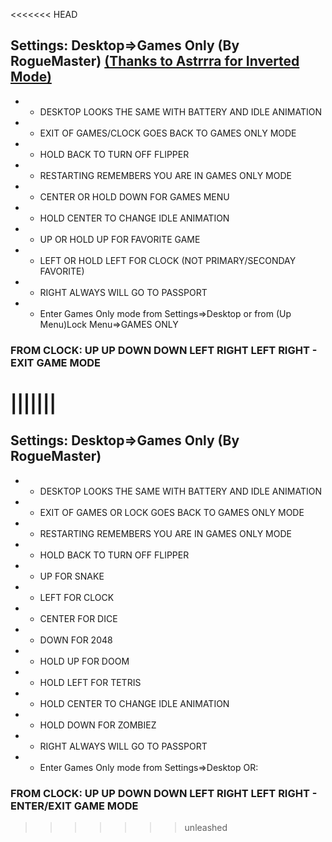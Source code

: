 <<<<<<< HEAD
## Settings: Desktop=>Games Only (By RogueMaster) [(Thanks to Astrrra for Inverted Mode)](https://github.com/wetox-team/flipperzero-firmware/commit/ce91582b7417c5d7a9d8416c17a102d3a5868238)
- - DESKTOP LOOKS THE SAME WITH BATTERY AND IDLE ANIMATION
- - EXIT OF GAMES/CLOCK GOES BACK TO GAMES ONLY MODE
- - HOLD BACK TO TURN OFF FLIPPER
- - RESTARTING REMEMBERS YOU ARE IN GAMES ONLY MODE
- - CENTER OR HOLD DOWN FOR GAMES MENU
- - HOLD CENTER TO CHANGE IDLE ANIMATION
- - UP OR HOLD UP FOR FAVORITE GAME
- - LEFT OR HOLD LEFT FOR CLOCK (NOT PRIMARY/SECONDAY FAVORITE)
- - RIGHT ALWAYS WILL GO TO PASSPORT
- - Enter Games Only mode from Settings=>Desktop or from (Up Menu)Lock Menu=>GAMES ONLY 
### FROM CLOCK: UP UP DOWN DOWN LEFT RIGHT LEFT RIGHT - EXIT GAME MODE
|||||||
=======
## Settings: Desktop=>Games Only (By RogueMaster)
- - DESKTOP LOOKS THE SAME WITH BATTERY AND IDLE ANIMATION
- - EXIT OF GAMES OR LOCK GOES BACK TO GAMES ONLY MODE
- - RESTARTING REMEMBERS YOU ARE IN GAMES ONLY MODE
- - HOLD BACK TO TURN OFF FLIPPER
- - UP FOR SNAKE
- - LEFT FOR CLOCK
- - CENTER FOR DICE
- - DOWN FOR 2048
- - HOLD UP FOR DOOM
- - HOLD LEFT FOR TETRIS
- - HOLD CENTER TO CHANGE IDLE ANIMATION
- - HOLD DOWN FOR ZOMBIEZ
- - RIGHT ALWAYS WILL GO TO PASSPORT
- - Enter Games Only mode from Settings=>Desktop OR:
### FROM CLOCK: UP UP DOWN DOWN LEFT RIGHT LEFT RIGHT - ENTER/EXIT GAME MODE
>>>>>>> unleashed
